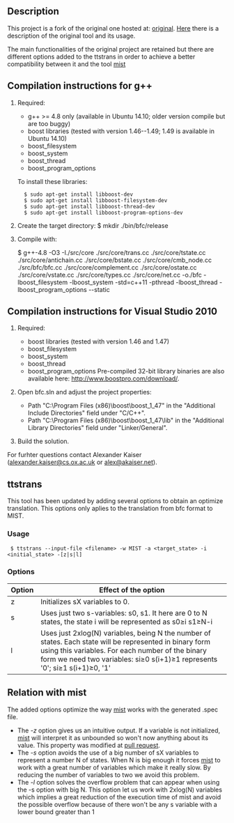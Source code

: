 ## Description

This project is a fork of the original one hosted at: [original][original]. [Here][description] there is a description of the original tool and its usage.

The main functionalities of the original project are retained but there are different options added to the ttstrans in order to achieve a better compatibility between it and the tool [mist][mist]


## Compilation instructions for g++

1. Required:
	* g++ >= 4.8 only (available in Ubuntu 14.10; older version compile but are too buggy)
	* boost libraries (tested with version 1.46--1.49; 1.49 is available in Ubuntu 14.10)
	* boost_filesystem
	* boost_system
	* boost_thread
	* boost_program_options

	To install these libraries:

	 	 $ sudo apt-get install libboost-dev
	 	 $ sudo apt-get install libboost-filesystem-dev
	 	 $ sudo apt-get install libboost-thread-dev
	 	 $ sudo apt-get install libboost-program-options-dev

2. Create the target directory:
	 $ mkdir ./bin/bfc/release

3. Compile with:

	$ g++-4.8 -O3 -I./src/core ./src/core/trans.cc ./src/core/tstate.cc  ./src/core/antichain.cc ./src/core/bstate.cc ./src/core/cmb_node.cc ./src/bfc/bfc.cc ./src/core/complement.cc ./src/core/ostate.cc ./src/core/vstate.cc ./src/core/types.cc ./src/core/net.cc -o./bfc -lboost_filesystem -lboost_system -std=c++11 -pthread -lboost_thread -lboost_program_options --static

## Compilation instructions for Visual Studio 2010

1. Required:
	* boost libraries (tested with version 1.46 and 1.47)
	* boost_filesystem
	* boost_system
	* boost_thread
	* boost_program_options
Pre-compiled 32-bit library binaries are also available here: http://www.boostpro.com/download/.

2. Open bfc.sln and adjust the project properties:
	* Path "C:\Program Files (x86)\boost\boost_1_47" in the "Additional Include Directories" field under "C/C++".
	* Path "C:\Program Files (x86)\boost\boost_1_47\lib" in the "Additional Library Directories" field under "Linker/General".

3. Build the solution.


For furhter questions contact Alexander Kaiser (alexander.kaiser@cs.ox.ac.uk or alex@akaiser.net).


## ttstrans

This tool has been updated by adding several options to obtain an optimize translation. This options only aplies to the translation from bfc format to MIST.

### Usage

	 $ ttstrans --input-file <filename> -w MIST -a <target_state> -i <initial_state> -[z|s|l]

### Options
| Option      | Effect of the option                                                                             |
|-------------|-----------------------------------------------------------------------------------------------------------|
| z | Initializes sX variables to 0.|
| s | Uses just two s-variables: s0, s1. It here are 0 to N states, the state i will be represented as s0≥i s1≥N-i |
| l | Uses just 2xlog(N) variables, being N the number of states. Each state will be represented in binary form using this variables. For each number of the binary form we need two variables: si≥0 s(i+1)≥1 represents '0'; si≥1 s(i+1)≥0, '1'


## Relation with mist

The added options optimize the way [mist][mist] works with the generated .spec file.

* The *-z* option gives us an intuitive output. If a variable is not initialized, [mist][mist] will interpret it as unbounded so won't now anything about its value. This property was modified at [pull request][PR1].
* The *-s* option avoids the use of a big number of sX variables to represent a number N of states. When N is big enough it forces [mist][mist] to work with a great number of variables which make it really slow. By reducing the number of variables to two we avoid this problem.
* The *-l* option solves the overflow problem that can appear when using the -s option with big N. This option let us work with 2xlog(N) variables which implies a great reduction of the execution time of mist and avoid the possible overflow because of there won't be any s variable with a lower bound greater than 1



[description]:http://www.cprover.org/bfc/
[original]: http://www.cprover.org/svn/software/bfc/
[mist]:https://github.com/pierreganty/mist
[PR1]:https://github.com/pierreganty/mist/pull/1